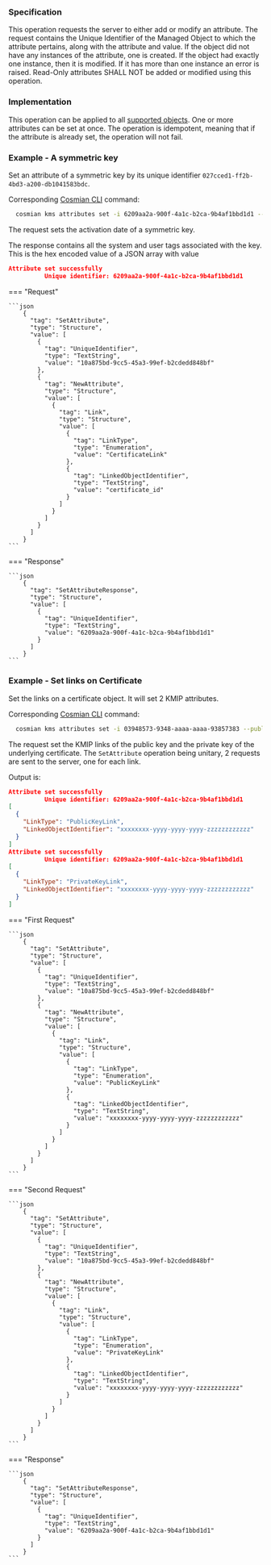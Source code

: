 ### Specification

This operation requests the server to either add or modify an attribute. The request contains the Unique Identifier of the Managed Object to which the attribute pertains, along with the attribute and value. If the object did not have any instances of the attribute, one is created. If the object had exactly one instance, then it is modified. If it has more than one instance an error is raised. Read-Only attributes SHALL NOT be added or modified using this operation.

### Implementation

This operation can be applied to all [supported objects](./objects.md). One or more attributes can be set at once. The operation is idempotent, meaning that if the attribute is already set, the operation will not fail.

### Example - A symmetric key

Set an attribute of a symmetric key by its unique identifier `027cced1-ff2b-4bd3-a200-db1041583bdc`.

Corresponding [Cosmian CLI](../../cosmian_cli/index.md) command:

```bash
  cosmian kms attributes set -i 6209aa2a-900f-4a1c-b2ca-9b4af1bbd1d1 --activation-date 1726211157791
```

The request sets the activation date of a symmetric key.

The response contains all the system and user tags associated with the key. This is the hex encoded value of a JSON
array with value

```json
Attribute set successfully
          Unique identifier: 6209aa2a-900f-4a1c-b2ca-9b4af1bbd1d1
```

=== "Request"

    ```json
        {
          "tag": "SetAttribute",
          "type": "Structure",
          "value": [
            {
              "tag": "UniqueIdentifier",
              "type": "TextString",
              "value": "10a875bd-9cc5-45a3-99ef-b2cdedd848bf"
            },
            {
              "tag": "NewAttribute",
              "type": "Structure",
              "value": [
                {
                  "tag": "Link",
                  "type": "Structure",
                  "value": [
                    {
                      "tag": "LinkType",
                      "type": "Enumeration",
                      "value": "CertificateLink"
                    },
                    {
                      "tag": "LinkedObjectIdentifier",
                      "type": "TextString",
                      "value": "certificate_id"
                    }
                  ]
                }
              ]
            }
          ]
        }
    ```

=== "Response"

    ```json
        {
          "tag": "SetAttributeResponse",
          "type": "Structure",
          "value": [
            {
              "tag": "UniqueIdentifier",
              "type": "TextString",
              "value": "6209aa2a-900f-4a1c-b2ca-9b4af1bbd1d1"
            }
          ]
        }
    ```

### Example - Set links on Certificate

Set the links on a certificate object. It will set 2 KMIP attributes.

Corresponding [Cosmian CLI](../../cosmian_cli/index.md) command:

```bash
  cosmian kms attributes set -i 03948573-9348-aaaa-aaaa-93857383 --public-key-id xxxxxxxx-yyyy-yyyy-yyyy-zzzzzzzzzzzz --private-key-id xxxxxxxx-yyyy-yyyy-yyyy-zzzzzzzzzzzz
```

The request set the KMIP links of the public key and the private key of the underlying certificate.
The `SetAttribute` operation being unitary, 2 requests are sent to the server, one for each link.

Output is:

```json
Attribute set successfully
          Unique identifier: 6209aa2a-900f-4a1c-b2ca-9b4af1bbd1d1
[
  {
    "LinkType": "PublicKeyLink",
    "LinkedObjectIdentifier": "xxxxxxxx-yyyy-yyyy-yyyy-zzzzzzzzzzzz"
  }
]
Attribute set successfully
          Unique identifier: 6209aa2a-900f-4a1c-b2ca-9b4af1bbd1d1
[
  {
    "LinkType": "PrivateKeyLink",
    "LinkedObjectIdentifier": "xxxxxxxx-yyyy-yyyy-yyyy-zzzzzzzzzzzz"
  }
]
```

=== "First Request"

    ```json
        {
          "tag": "SetAttribute",
          "type": "Structure",
          "value": [
            {
              "tag": "UniqueIdentifier",
              "type": "TextString",
              "value": "10a875bd-9cc5-45a3-99ef-b2cdedd848bf"
            },
            {
              "tag": "NewAttribute",
              "type": "Structure",
              "value": [
                {
                  "tag": "Link",
                  "type": "Structure",
                  "value": [
                    {
                      "tag": "LinkType",
                      "type": "Enumeration",
                      "value": "PublicKeyLink"
                    },
                    {
                      "tag": "LinkedObjectIdentifier",
                      "type": "TextString",
                      "value": "xxxxxxxx-yyyy-yyyy-yyyy-zzzzzzzzzzzz"
                    }
                  ]
                }
              ]
            }
          ]
        }
    ```

=== "Second Request"

    ```json
        {
          "tag": "SetAttribute",
          "type": "Structure",
          "value": [
            {
              "tag": "UniqueIdentifier",
              "type": "TextString",
              "value": "10a875bd-9cc5-45a3-99ef-b2cdedd848bf"
            },
            {
              "tag": "NewAttribute",
              "type": "Structure",
              "value": [
                {
                  "tag": "Link",
                  "type": "Structure",
                  "value": [
                    {
                      "tag": "LinkType",
                      "type": "Enumeration",
                      "value": "PrivateKeyLink"
                    },
                    {
                      "tag": "LinkedObjectIdentifier",
                      "type": "TextString",
                      "value": "xxxxxxxx-yyyy-yyyy-yyyy-zzzzzzzzzzzz"
                    }
                  ]
                }
              ]
            }
          ]
        }
    ```

=== "Response"

    ```json
        {
          "tag": "SetAttributeResponse",
          "type": "Structure",
          "value": [
            {
              "tag": "UniqueIdentifier",
              "type": "TextString",
              "value": "6209aa2a-900f-4a1c-b2ca-9b4af1bbd1d1"
            }
          ]
        }
    ```

